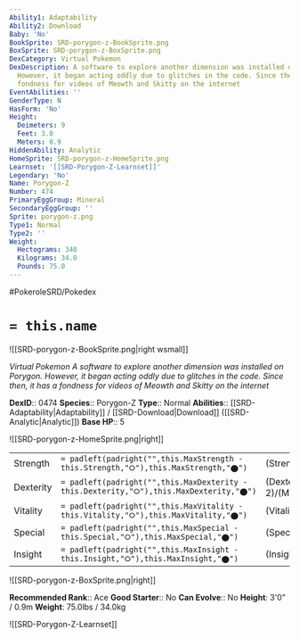 ```yaml
---
Ability1: Adaptability
Ability2: Download
Baby: 'No'
BookSprite: SRD-porygon-z-BookSprite.png
BoxSprite: SRD-porygon-z-BoxSprite.png
DexCategory: Virtual Pokemon
DexDescription: A software to explore another dimension was installed on Porygon.
  However, it began acting oddly due to glitches in the code. Since then, it has a
  fondness for videos of Meowth and Skitty on the internet
EventAbilities: ''
GenderType: N
HasForm: 'No'
Height:
  Deimeters: 9
  Feet: 3.0
  Meters: 0.9
HiddenAbility: Analytic
HomeSprite: SRD-porygon-z-HomeSprite.png
Learnset: '[[SRD-Porygon-Z-Learnset]]'
Legendary: 'No'
Name: Porygon-Z
Number: 474
PrimaryEggGroup: Mineral
SecondaryEggGroup: ''
Sprite: porygon-z.png
Type1: Normal
Type2: ''
Weight:
  Hectograms: 340
  Kilograms: 34.0
  Pounds: 75.0
---
```


#PokeroleSRD/Pokedex

# `= this.name`

![[SRD-porygon-z-BookSprite.png|right wsmall]]

*Virtual Pokemon*
*A software to explore another dimension was installed on Porygon. However, it began acting oddly due to glitches in the code. Since then, it has a fondness for videos of Meowth and Skitty on the internet*

**DexID**:: 0474
**Species**:: Porygon-Z
**Type**:: Normal
**Abilities**:: [[SRD-Adaptability|Adaptability]] / [[SRD-Download|Download]] ([[SRD-Analytic|Analytic]])
**Base HP**:: 5

![[SRD-porygon-z-HomeSprite.png|right]]

|           |                                                                                        |                                          |
| --------- | -------------------------------------------------------------------------------------- | ---------------------------------------- |
| Strength  | `= padleft(padright("",this.MaxStrength - this.Strength,"⭘"),this.MaxStrength,"⬤")`    | (Strength::2)/(MaxStrength::5)   |
| Dexterity | `= padleft(padright("",this.MaxDexterity - this.Dexterity,"⭘"),this.MaxDexterity,"⬤")` | (Dexterity:: 2)/(MaxDexterity::5) |
| Vitality  | `= padleft(padright("",this.MaxVitality - this.Vitality,"⭘"),this.MaxVitality,"⬤")`    | (Vitality::2)/(MaxVitality::5)   |
| Special   | `= padleft(padright("",this.MaxSpecial - this.Special,"⭘"),this.MaxSpecial,"⬤")`       | (Special::3)/(MaxSpecial::7)     |
| Insight   | `= padleft(padright("",this.MaxInsight - this.Insight,"⭘"),this.MaxInsight,"⬤")`       | (Insight::2)/(MaxInsight::5)     |

![[SRD-porygon-z-BoxSprite.png|right]]

**Recommended Rank**:: Ace
**Good Starter**:: No
**Can Evolve**:: No
**Height**: 3'0" / 0.9m
**Weight**: 75.0lbs / 34.0kg

![[SRD-Porygon-Z-Learnset]]